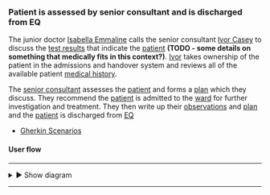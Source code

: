 ### Patient is assessed by senior consultant and is discharged from EQ

The junior doctor [Isabella Emmaline](todo.html) calls the senior consultant [Ivor Casey](todo.html) to discuss the [test results](todo.html) that indicate the [patient](Patient-DylanJones.html) **(TODO - some details on something that medically fits in this context?)**.  [Ivor](todo.html) takes ownership of the patient in the admissions and handover system and reviews all of the available patient [medical history](todo.html).

The [senior consultant](todo.html) assesses the [patient](Patient-DylanJones.html) and forms a [plan](todo.html) which they discuss.  They recommend the [patient](Patient-DylanJones.html) is admitted to the [ward](todo.html) for further investigation and treatment.  They then write up their [observations](todo.html) and [plan](todo.html) and the [patient](Patient-DylanJones.html) is discharged from [EQ](todo.html)

- [Gherkin Scenarios](todo.html)

#### User flow

---

<details>
  <summary>&#9658; Show diagram</summary>
  <div>
    <br />
    <img style="max-width: 100%" src="{{site.data.info.assets}}assets/images/todo.png"/>
  </div>
</details>

---